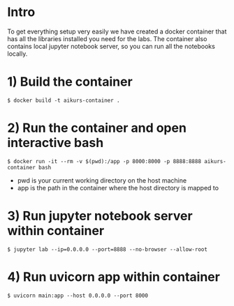 # Intro
To get everything setup very easily we have created a docker container that has all the libraries installed you need for the labs.
The container also contains local jupyter notebook server, so you can run all the notebooks locally.

# 1) Build the container
    $ docker build -t aikurs-container .

# 2) Run the container and open interactive bash

    $ docker run -it --rm -v $(pwd):/app -p 8000:8000 -p 8888:8888 aikurs-container bash

- pwd is your current working directory on the host machine
- app is the path in the container where the host directory is mapped to

# 3) Run jupyter notebook server within container

    $ jupyter lab --ip=0.0.0.0 --port=8888 --no-browser --allow-root

# 4) Run uvicorn app within container
    $ uvicorn main:app --host 0.0.0.0 --port 8000

